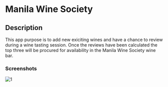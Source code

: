 # Manila Wine Society

## Description

This app purpose is to add new exiciting wines and have a chance to review during a wine tasting session.  Once the reviews have been calculated the top three will be procured for availability in the Manila Wine Society wine bar.  

### Screenshots
![1](https://paste.pics/46fe1084145c8577c297cb9edbe88155)





